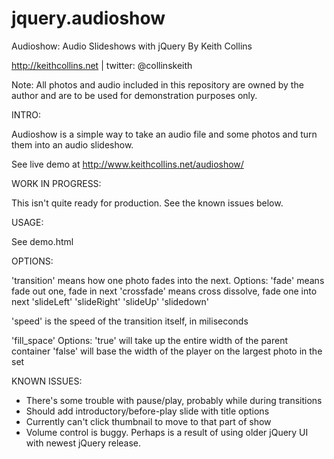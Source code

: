 jquery.audioshow
================

Audioshow: Audio Slideshows with jQuery By Keith Collins

http://keithcollins.net | twitter: @collinskeith

Note: All photos and audio included in this repository are owned by the author and 
are to be used for demonstration purposes only.

INTRO:

Audioshow is a simple way to take an audio file and some photos and turn them into an audio slideshow. 

See live demo at http://www.keithcollins.net/audioshow/

WORK IN PROGRESS:

This isn't quite ready for production. See the known issues below.

USAGE:

See demo.html

OPTIONS:

'transition' means how one photo fades into the next. 
  Options: 
    'fade' means fade out one, fade in next
    'crossfade' means cross dissolve, fade one into next
    'slideLeft'
    'slideRight'
    'slideUp'
    'slidedown'

'speed' is the speed of the transition itself, in miliseconds 

'fill_space'
  Options:
    'true' will take up the entire width of the parent container
    'false' will base the width of the player on the largest photo in the set

KNOWN ISSUES:

- There's some trouble with pause/play, probably while during
transitions
- Should add introductory/before-play slide with title options
- Currently can't click thumbnail to move to that part of show
- Volume control is buggy. Perhaps is a result of using older jQuery UI
with newest jQuery release.
